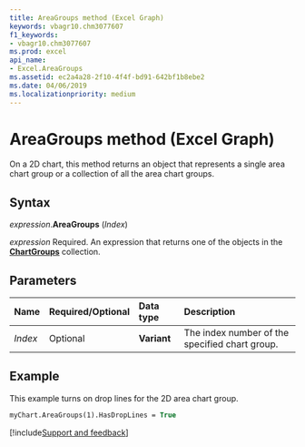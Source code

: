```yaml
---
title: AreaGroups method (Excel Graph)
keywords: vbagr10.chm3077607
f1_keywords:
- vbagr10.chm3077607
ms.prod: excel
api_name:
- Excel.AreaGroups
ms.assetid: ec2a4a28-2f10-4f4f-bd91-642bf1b8ebe2
ms.date: 04/06/2019
ms.localizationpriority: medium
---
```



# AreaGroups method (Excel Graph)

On a 2D chart, this method returns an object that represents a single area chart group or a collection of all the area chart groups.

## Syntax

_expression_.**AreaGroups** (_Index_)

_expression_ Required. An expression that returns one of the objects in the **[ChartGroups](excel.chartgroups(collection).md)** collection.

## Parameters

|Name|Required/Optional|Data type|Description|
|:-----|:-----|:-----|:-----|
|_Index_ |Optional |**Variant**|The index number of the specified chart group.|

## Example

This example turns on drop lines for the 2D area chart group.

```vb
myChart.AreaGroups(1).HasDropLines = True
```

[!include[Support and feedback](~/includes/feedback-boilerplate.md)]